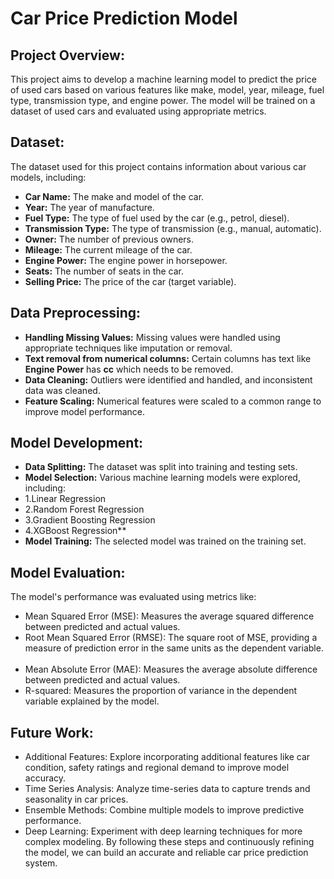# Car Price Prediction Model


## Project Overview:

This project aims to develop a machine learning model to predict the price of used cars based on various features like make, model, year, mileage, fuel type, transmission type, and engine power. The model will be trained on a dataset of used cars and evaluated using appropriate metrics.

## Dataset:

The dataset used for this project contains information about various car models, including:

* **Car Name:** The make and model of the car.
* **Year:** The year of manufacture.
* **Fuel Type:** The type of fuel used by the car (e.g., petrol, diesel).
* **Transmission Type:** The type of transmission (e.g., manual, automatic).
* **Owner:** The number of previous owners.
* **Mileage:** The current mileage of the car.
* **Engine Power:** The engine power in horsepower.
* **Seats:** The number of seats in the car.
* **Selling Price:** The price of the car (target variable).

## Data Preprocessing:

* **Handling Missing Values:** Missing values were handled using appropriate techniques like imputation or removal.
* **Text removal from numerical columns:** Certain columns has text like **Engine Power** has **cc** which needs to be removed.
* **Data Cleaning:** Outliers were identified and handled, and inconsistent data was cleaned.
* **Feature Scaling:** Numerical features were scaled to a common range to improve model performance.

## Model Development:

* **Data Splitting:** The dataset was split into training and testing sets.
* **Model Selection:** Various machine learning models were explored, including:
*  1.Linear Regression
*  2.Random Forest Regression
*  3.Gradient Boosting Regression
*  4.XGBoost Regression**
* **Model Training:** The selected model was trained on the training set.

## Model Evaluation:

The model's performance was evaluated using metrics like:
* Mean Squared Error (MSE): Measures the average squared difference between predicted and actual values.
* Root Mean Squared Error (RMSE): The square root of MSE, providing a measure of prediction error in the same units as the dependent variable.   
* Mean Absolute Error (MAE): Measures the average absolute difference between predicted and actual values.
* R-squared: Measures the proportion of variance in the dependent variable explained by the model.

## Future Work:

* Additional Features: Explore incorporating additional features like car condition, safety ratings and regional demand to improve model accuracy.
* Time Series Analysis: Analyze time-series data to capture trends and seasonality in car prices.
* Ensemble Methods: Combine multiple models to improve predictive performance.
* Deep Learning: Experiment with deep learning techniques for more complex modeling.
By following these steps and continuously refining the model, we can build an accurate and reliable car price prediction system.
